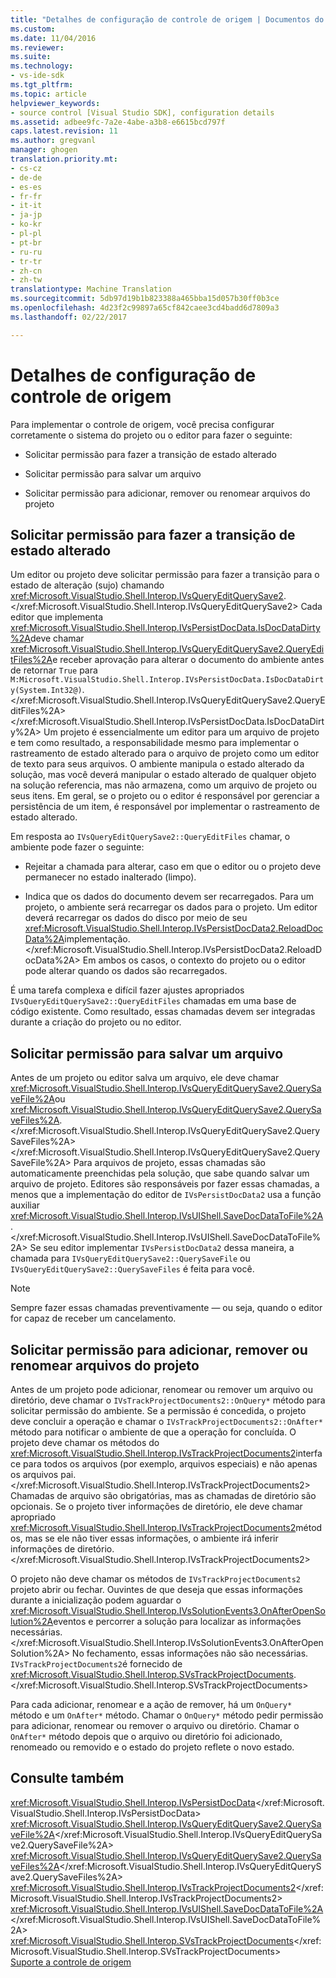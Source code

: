 ```yaml
---
title: "Detalhes de configuração de controle de origem | Documentos do Microsoft"
ms.custom: 
ms.date: 11/04/2016
ms.reviewer: 
ms.suite: 
ms.technology:
- vs-ide-sdk
ms.tgt_pltfrm: 
ms.topic: article
helpviewer_keywords:
- source control [Visual Studio SDK], configuration details
ms.assetid: adbee9fc-7a2e-4abe-a3b8-e6615bcd797f
caps.latest.revision: 11
ms.author: gregvanl
manager: ghogen
translation.priority.mt:
- cs-cz
- de-de
- es-es
- fr-fr
- it-it
- ja-jp
- ko-kr
- pl-pl
- pt-br
- ru-ru
- tr-tr
- zh-cn
- zh-tw
translationtype: Machine Translation
ms.sourcegitcommit: 5db97d19b1b823388a465bba15d057b30ff0b3ce
ms.openlocfilehash: 4d23f2c99897a65cf842caee3cd4badd6d7809a3
ms.lasthandoff: 02/22/2017

---
```

# <a name="source-control-configuration-details"></a>Detalhes de configuração de controle de origem
Para implementar o controle de origem, você precisa configurar corretamente o sistema do projeto ou o editor para fazer o seguinte:  
  
-   Solicitar permissão para fazer a transição de estado alterado  
  
-   Solicitar permissão para salvar um arquivo  
  
-   Solicitar permissão para adicionar, remover ou renomear arquivos do projeto  
  
## <a name="request-permission-to-transition-to-changed-state"></a>Solicitar permissão para fazer a transição de estado alterado  
 Um editor ou projeto deve solicitar permissão para fazer a transição para o estado de alteração (sujo) chamando <xref:Microsoft.VisualStudio.Shell.Interop.IVsQueryEditQuerySave2>.</xref:Microsoft.VisualStudio.Shell.Interop.IVsQueryEditQuerySave2> Cada editor que implementa <xref:Microsoft.VisualStudio.Shell.Interop.IVsPersistDocData.IsDocDataDirty%2A>deve chamar <xref:Microsoft.VisualStudio.Shell.Interop.IVsQueryEditQuerySave2.QueryEditFiles%2A>e receber aprovação para alterar o documento do ambiente antes de retornar `True` para `M:Microsoft.VisualStudio.Shell.Interop.IVsPersistDocData.IsDocDataDirty(System.Int32@)`.</xref:Microsoft.VisualStudio.Shell.Interop.IVsQueryEditQuerySave2.QueryEditFiles%2A> </xref:Microsoft.VisualStudio.Shell.Interop.IVsPersistDocData.IsDocDataDirty%2A> Um projeto é essencialmente um editor para um arquivo de projeto e tem como resultado, a responsabilidade mesmo para implementar o rastreamento de estado alterado para o arquivo de projeto como um editor de texto para seus arquivos. O ambiente manipula o estado alterado da solução, mas você deverá manipular o estado alterado de qualquer objeto na solução referencia, mas não armazena, como um arquivo de projeto ou seus itens. Em geral, se o projeto ou o editor é responsável por gerenciar a persistência de um item, é responsável por implementar o rastreamento de estado alterado.  
  
 Em resposta ao `IVsQueryEditQuerySave2::QueryEditFiles` chamar, o ambiente pode fazer o seguinte:  
  
-   Rejeitar a chamada para alterar, caso em que o editor ou o projeto deve permanecer no estado inalterado (limpo).  
  
-   Indica que os dados do documento devem ser recarregados. Para um projeto, o ambiente será recarregar os dados para o projeto. Um editor deverá recarregar os dados do disco por meio de seu <xref:Microsoft.VisualStudio.Shell.Interop.IVsPersistDocData2.ReloadDocData%2A>implementação.</xref:Microsoft.VisualStudio.Shell.Interop.IVsPersistDocData2.ReloadDocData%2A> Em ambos os casos, o contexto do projeto ou o editor pode alterar quando os dados são recarregados.  
  
 É uma tarefa complexa e difícil fazer ajustes apropriados `IVsQueryEditQuerySave2::QueryEditFiles` chamadas em uma base de código existente. Como resultado, essas chamadas devem ser integradas durante a criação do projeto ou no editor.  
  
## <a name="request-permission-to-save-a-file"></a>Solicitar permissão para salvar um arquivo  
 Antes de um projeto ou editor salva um arquivo, ele deve chamar <xref:Microsoft.VisualStudio.Shell.Interop.IVsQueryEditQuerySave2.QuerySaveFile%2A>ou <xref:Microsoft.VisualStudio.Shell.Interop.IVsQueryEditQuerySave2.QuerySaveFiles%2A>.</xref:Microsoft.VisualStudio.Shell.Interop.IVsQueryEditQuerySave2.QuerySaveFiles%2A> </xref:Microsoft.VisualStudio.Shell.Interop.IVsQueryEditQuerySave2.QuerySaveFile%2A> Para arquivos de projeto, essas chamadas são automaticamente preenchidas pela solução, que sabe quando salvar um arquivo de projeto. Editores são responsáveis por fazer essas chamadas, a menos que a implementação do editor de `IVsPersistDocData2` usa a função auxiliar <xref:Microsoft.VisualStudio.Shell.Interop.IVsUIShell.SaveDocDataToFile%2A>.</xref:Microsoft.VisualStudio.Shell.Interop.IVsUIShell.SaveDocDataToFile%2A> Se seu editor implementar `IVsPersistDocData2` dessa maneira, a chamada para `IVsQueryEditQuerySave2::QuerySaveFile` ou `IVsQueryEditQuerySave2::QuerySaveFiles` é feita para você.  
  
> [!NOTE]
>  Sempre fazer essas chamadas preventivamente — ou seja, quando o editor for capaz de receber um cancelamento.  
  
## <a name="request-permission-to-add-remove-or-rename-files-in-the-project"></a>Solicitar permissão para adicionar, remover ou renomear arquivos do projeto  
 Antes de um projeto pode adicionar, renomear ou remover um arquivo ou diretório, deve chamar o `IVsTrackProjectDocuments2::OnQuery*` método para solicitar permissão do ambiente. Se a permissão é concedida, o projeto deve concluir a operação e chamar o `IVsTrackProjectDocuments2::OnAfter*` método para notificar o ambiente de que a operação for concluída. O projeto deve chamar os métodos do <xref:Microsoft.VisualStudio.Shell.Interop.IVsTrackProjectDocuments2>interface para todos os arquivos (por exemplo, arquivos especiais) e não apenas os arquivos pai.</xref:Microsoft.VisualStudio.Shell.Interop.IVsTrackProjectDocuments2> Chamadas de arquivo são obrigatórias, mas as chamadas de diretório são opcionais. Se o projeto tiver informações de diretório, ele deve chamar apropriado <xref:Microsoft.VisualStudio.Shell.Interop.IVsTrackProjectDocuments2>métodos, mas se ele não tiver essas informações, o ambiente irá inferir informações de diretório.</xref:Microsoft.VisualStudio.Shell.Interop.IVsTrackProjectDocuments2>  
  
 O projeto não deve chamar os métodos de `IVsTrackProjectDocuments2` projeto abrir ou fechar. Ouvintes de que deseja que essas informações durante a inicialização podem aguardar o <xref:Microsoft.VisualStudio.Shell.Interop.IVsSolutionEvents3.OnAfterOpenSolution%2A>eventos e percorrer a solução para localizar as informações necessárias.</xref:Microsoft.VisualStudio.Shell.Interop.IVsSolutionEvents3.OnAfterOpenSolution%2A> No fechamento, essas informações não são necessárias. `IVsTrackProjectDocuments2`é fornecido de <xref:Microsoft.VisualStudio.Shell.Interop.SVsTrackProjectDocuments>.</xref:Microsoft.VisualStudio.Shell.Interop.SVsTrackProjectDocuments>  
  
 Para cada adicionar, renomear e a ação de remover, há um `OnQuery*` método e um `OnAfter*` método. Chamar o `OnQuery*` método pedir permissão para adicionar, renomear ou remover o arquivo ou diretório. Chamar o `OnAfter*` método depois que o arquivo ou diretório foi adicionado, renomeado ou removido e o estado do projeto reflete o novo estado.  
  
## <a name="see-also"></a>Consulte também  
 <xref:Microsoft.VisualStudio.Shell.Interop.IVsPersistDocData></xref:Microsoft.VisualStudio.Shell.Interop.IVsPersistDocData>   
 <xref:Microsoft.VisualStudio.Shell.Interop.IVsQueryEditQuerySave2.QuerySaveFile%2A></xref:Microsoft.VisualStudio.Shell.Interop.IVsQueryEditQuerySave2.QuerySaveFile%2A>   
 <xref:Microsoft.VisualStudio.Shell.Interop.IVsQueryEditQuerySave2.QuerySaveFiles%2A></xref:Microsoft.VisualStudio.Shell.Interop.IVsQueryEditQuerySave2.QuerySaveFiles%2A>   
 <xref:Microsoft.VisualStudio.Shell.Interop.IVsTrackProjectDocuments2></xref:Microsoft.VisualStudio.Shell.Interop.IVsTrackProjectDocuments2>   
 <xref:Microsoft.VisualStudio.Shell.Interop.IVsUIShell.SaveDocDataToFile%2A></xref:Microsoft.VisualStudio.Shell.Interop.IVsUIShell.SaveDocDataToFile%2A>   
 <xref:Microsoft.VisualStudio.Shell.Interop.SVsTrackProjectDocuments></xref:Microsoft.VisualStudio.Shell.Interop.SVsTrackProjectDocuments>   
 [Suporte a controle de origem](../../extensibility/internals/supporting-source-control.md)
